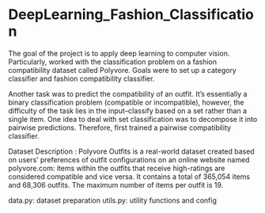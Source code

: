 # DeepLearning_Fashion_Classification

The goal of the project is to apply deep learning to computer vision. Particularly, worked with the classification problem on a fashion compatibility dataset called Polyvore. Goals were to set up a category classifier and fashion compatibility classifier.

Another task was to predict the compatibility of an outfit. It’s essentially a binary classification problem (compatible or incompatible), however, the difficulty of the task lies in the input–classify based on a set rather than a single item. One idea to deal with set classification was to decompose it into pairwise predictions. Therefore, first trained a pairwise compatibility classifier.

Dataset Description : 
Polyvore Outfits is a real-world dataset created based on users’ preferences of outfit configurations on an online website named polyvore.com: items within the outfits that receive high-ratings are considered compatible and vice versa. It contains a total of 365,054 items and 68,306 outfits. The maximum number of items per outfit is 19.


data.py: dataset preparation
utils.py: utility functions and config
